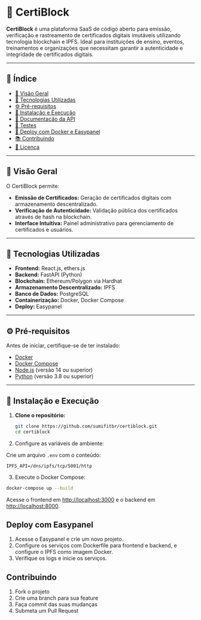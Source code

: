 # 🪪 CertiBlock

**CertiBlock** é uma plataforma SaaS de código aberto para emissão, verificação e rastreamento de certificados digitais imutáveis utilizando tecnologia blockchain e IPFS. Ideal para instituições de ensino, eventos, treinamentos e organizações que necessitam garantir a autenticidade e integridade de certificados digitais.

---

## 📌 Índice

- [🚀 Visão Geral](#-visão-geral)
- [🧰 Tecnologias Utilizadas](#-tecnologias-utilizadas)
- [⚙️ Pré-requisitos](#️-pré-requisitos)
- [🔧 Instalação e Execução](#-instalação-e-execução)
- [📄 Documentação da API](#-documentação-da-api)
- [🧪 Testes](#-testes)
- [🚀 Deploy com Docker e Easypanel](#-deploy-com-docker-e-easypanel)
- [📚 Contribuindo](#-contribuindo)
- [📄 Licença](#-licença)

---

## 🚀 Visão Geral

O CertiBlock permite:

- **Emissão de Certificados:** Geração de certificados digitais com armazenamento descentralizado.
- **Verificação de Autenticidade:** Validação pública dos certificados através de hash na blockchain.
- **Interface Intuitiva:** Painel administrativo para gerenciamento de certificados e usuários.

---

## 🧰 Tecnologias Utilizadas

- **Frontend:** React.js, ethers.js
- **Backend:** FastAPI (Python)
- **Blockchain:** Ethereum/Polygon via Hardhat
- **Armazenamento Descentralizado:** IPFS
- **Banco de Dados:** PostgreSQL
- **Containerização:** Docker, Docker Compose
- **Deploy:** Easypanel

---

## ⚙️ Pré-requisitos

Antes de iniciar, certifique-se de ter instalado:

- [Docker](https://www.docker.com/)
- [Docker Compose](https://docs.docker.com/compose/)
- [Node.js](https://nodejs.org/) (versão 14 ou superior)
- [Python](https://www.python.org/) (versão 3.8 ou superior)

---

## 🔧 Instalação e Execução

1. **Clone o repositório:**

   ```bash
   git clone https://github.com/sumifitbr/certiblock.git
   cd certiblock

2. Configure as variáveis de ambiente:

Crie um arquivo `.env` com o conteúdo:

```env
IPFS_API=/dns/ipfs/tcp/5001/http
```

3. Execute o Docker Compose:

```bash
docker-compose up --build
```

Acesse o frontend em [http://localhost:3000](http://localhost:3000) e o backend em [http://localhost:8000](http://localhost:8000).

## Deploy com Easypanel

1. Acesse o Easypanel e crie um novo projeto.
2. Configure os serviços com Dockerfile para frontend e backend, e configure o IPFS como imagem Docker.
3. Verifique os logs e inicie os serviços.

## Contribuindo

1. Fork o projeto
2. Crie uma branch para sua feature
3. Faça commit das suas mudanças
4. Submeta um Pull Request
            